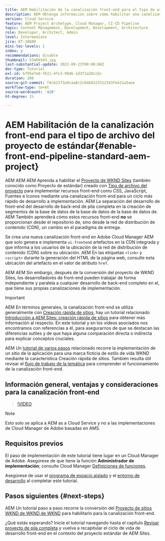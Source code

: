```yaml
---
title: AEM Habilitación de la canalización front-end para el tipo de archivo del proyecto de estándar
description: AEM Obtenga información sobre cómo habilitar una canalización front-end para un proyecto de estándar para una implementación más rápida de recursos estáticos como CSS, JavaScript, fuentes e iconos. AEM También separa el desarrollo front-end del desarrollo back-end completo en el desarrollo de la parte posterior de la pila de la parte superior de la.
version: Cloud Service
feature: AEM Project Archetype, Cloud Manager, CI-CD Pipeline
topic: Content Management, Development, Development, Architecture
role: Developer, Architect, Admin
level: Intermediate
jira: KT-10689
mini-toc-levels: 1
index: y
recommendations: disable
thumbnail: 53409343.jpg
last-substantial-update: 2022-09-23T00:00:00Z
doc-type: Tutorial
exl-id: b795e7e8-f611-4fc3-9846-1d3f1a28ccbc
duration: 206
source-git-commit: f4c621f3a9caa8c2c64b8323312343fe421a5aee
workflow-type: tm+mt
source-wordcount: '428'
ht-degree: 1%

---
```


# AEM Habilitación de la canalización front-end para el tipo de archivo del proyecto de estándar{#enable-front-end-pipeline-standard-aem-project}

AEM AEM AEM Aprenda a habilitar el [Proyecto de WKND Sites](https://github.com/adobe/aem-guides-wknd) (también conocido como Proyecto de estándar) creado con [Tipo de archivo del proyecto](https://github.com/adobe/aem-project-archetype) para implementar recursos front-end como CSS, JavaScript, Fuentes e Iconos mediante una canalización front-end para un ciclo más rápido de desarrollo a implementación. AEM La separación del desarrollo de front-end del desarrollo de back-end de pila completa en la creación de segmentos de la base de datos de la base de datos de la base de datos de. AEM También aprenderá cómo estos recursos front-end __no__ se proporcionan desde el repositorio de, sino desde la red de distribución de contenido (CDN), un cambio en el paradigma de entrega.


Se crea una nueva canalización front-end en Adobe Cloud Manager AEM que solo genera e implementa `ui.frontend` artefactos en la CDN integrada y que informa a los usuarios de la ubicación de la red de distribución de contenido (CDN) sobre su ubicación. AEM En las etiquetas `<link>` y `<script>` durante la generación del HTML de la página web, consulte esta ubicación del artefacto en el valor de atributo `href`.

AEM AEM Sin embargo, después de la conversión del proyecto de WKND Sites, los desarrolladores de front-end pueden trabajar de forma independiente y paralela a cualquier desarrollo de back-end completo en el, que tiene sus propias canalizaciones de implementación.

>[!IMPORTANT]
>
>AEM En términos generales, la canalización front-end se utiliza generalmente con [Creación rápida de sitios](https://experienceleague.adobe.com/docs/experience-manager-cloud-service/content/sites/administering/site-creation/quick-site/overview.html?lang=en), hay un tutorial relacionado [Introducción a AEM Sites: creación rápida de sitios](https://experienceleague.adobe.com/docs/experience-manager-learn/getting-started-wknd-tutorial-develop/site-template/overview.html) para obtener más información al respecto. En este tutorial y en los vídeos asociados nos encontramos con referencias a él, para asegurarnos de que se destacan las diferencias sutiles y de que haya alguna comparación directa o indirecta para explicar conceptos cruciales.


AEM Un [tutorial de varios pasos](https://experienceleague.adobe.com/docs/experience-manager-learn/getting-started-wknd-tutorial-develop/site-template/overview.html) relacionado recorre la implementación de un sitio de la aplicación para una marca ficticia de estilo de vida WKND mediante la característica Creación rápida de sitios. También resulta útil revisar el [flujo de trabajo de la temática](https://experienceleague.adobe.com/docs/experience-manager-learn/getting-started-wknd-tutorial-develop/site-template/theming.html) para comprender el funcionamiento de la canalización front-end.

## Información general, ventajas y consideraciones para la canalización front-end

>[!VIDEO](https://video.tv.adobe.com/v/3409343?quality=12&learn=on)


>[!NOTE]
>
>Esto solo se aplica a AEM as a Cloud Service y no a las implementaciones de Cloud Manager de Adobe basadas en AMS.

## Requisitos previos

El paso de implementación de este tutorial tiene lugar en un Cloud Manager de Adobe. Asegúrese de que tiene la función __Administrador de implementación__; consulte Cloud Manager [Definiciones de funciones](https://experienceleague.adobe.com/docs/experience-manager-cloud-manager/content/requirements/users-and-roles.html?lang=en#role-definitions).

Asegúrese de usar el [programa de espacio aislado](https://experienceleague.adobe.com/docs/experience-manager-cloud-service/content/implementing/using-cloud-manager/programs/introduction-sandbox-programs.html) y el [entorno de desarrollo](https://experienceleague.adobe.com/docs/experience-manager-cloud-service/content/implementing/using-cloud-manager/manage-environments.html) al completar este tutorial.

## Pasos siguientes {#next-steps}

AEM Un tutorial paso a paso recorre la conversión del [Proyecto de sitios WKND de WKND de WKND](https://github.com/adobe/aem-guides-wknd) para habilitarlo para la canalización front-end.

¿Qué estás esperando? Inicie el tutorial navegando hasta el capítulo [Revisar proyecto de pila completa](review-uifrontend-module.md) y vuelva a recapitular el ciclo de vida de desarrollo front-end en el contexto del proyecto estándar de AEM Sites.

